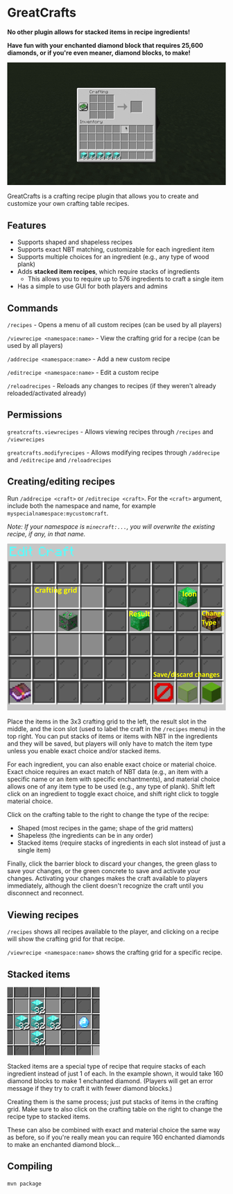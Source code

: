 # GreatCrafts

**No other plugin allows for stacked items in recipe ingredients!**

**Have fun with your enchanted diamond block that requires 25,600 diamonds, or if you're even meaner, diamond blocks, to make!**

![Stacked demo](assets/stacked-demo.gif)

GreatCrafts is a crafting recipe plugin that allows you to create and customize your own crafting table recipes.

## Features

- Supports shaped and shapeless recipes
- Supports exact NBT matching, customizable for each ingredient item
- Supports multiple choices for an ingredient (e.g., any type of wood plank)
- Adds **stacked item recipes**, which require stacks of ingredients
  - This allows you to require up to 576 ingredients to craft a single item
- Has a simple to use GUI for both players and admins

## Commands

`/recipes` - Opens a menu of all custom recipes (can be used by all players)

`/viewrecipe <namespace:name>` - View the crafting grid for a recipe (can be used by all players)

`/addrecipe <namespace:name>` - Add a new custom recipe

`/editrecipe <namespace:name>` - Edit a custom recipe

`/reloadrecipes` - Reloads any changes to recipes (if they weren't already reloaded/activated already)

## Permissions

`greatcrafts.viewrecipes` - Allows viewing recipes through `/recipes` and `/viewrecipes`

`greatcrafts.modifyrecipes` - Allows modifying recipes through `/addrecipe` and `/editrecipe` and `/reloadrecipes`

## Creating/editing recipes

Run `/addrecipe <craft>` or `/editrecipe <craft>`.
For the `<craft>` argument, include both the namespace and name, for example `myspecialnamespace:mycustomcraft`.

*Note: If your namespace is `minecraft:...`, you will overwrite the existing recipe, if any, in that name.*

![Edit craft menu](assets/edit-craft-menu.png)

Place the items in the 3x3 crafting grid to the left, the result slot in the middle, and the icon slot (used to label the craft in the `/recipes` menu) in the top right.
You can put stacks of items or items with NBT in the ingredients and they will be saved, but players will only have to match the item type unless you enable exact choice and/or stacked items.

For each ingredient, you can also enable exact choice or material choice.
Exact choice requires an exact match of NBT data (e.g., an item with a specific name or an item with specific enchantments), and material choice allows one of any item type to be used (e.g., any type of plank).
Shift left click on an ingredient to toggle exact choice, and shift right click to toggle material choice.

Click on the crafting table to the right to change the type of the recipe:
- Shaped (most recipes in the game; shape of the grid matters)
- Shapeless (the ingredients can be in any order)
- Stacked items (require stacks of ingredients in each slot instead of just a single item)

Finally, click the barrier block to discard your changes, the green glass to save your changes, or the green concrete to save and activate your changes.
Activating your changes makes the craft available to players immediately, although the client doesn't recognize the craft until you disconnect and reconnect.

## Viewing recipes

`/recipes` shows all recipes available to the player, and clicking on a recipe will show the crafting grid for that recipe.

`/viewrecipe <namespace:name>` shows the crafting grid for a specific recipe.

## Stacked items

![Stacked items example](assets/stacked-items-example.png)

Stacked items are a special type of recipe that require stacks of each ingredient instead of just 1 of each.
In the example shown, it would take 160 diamond blocks to make 1 enchanted diamond.
(Players will get an error message if they try to craft it with fewer diamond blocks.)

Creating them is the same process; just put stacks of items in the crafting grid.
Make sure to also click on the crafting table on the right to change the recipe type to stacked items.

These can also be combined with exact and material choice the same way as before, so if you're really mean you can require 160 enchanted diamonds to make an enchanted diamond block...

## Compiling

`mvn package`
